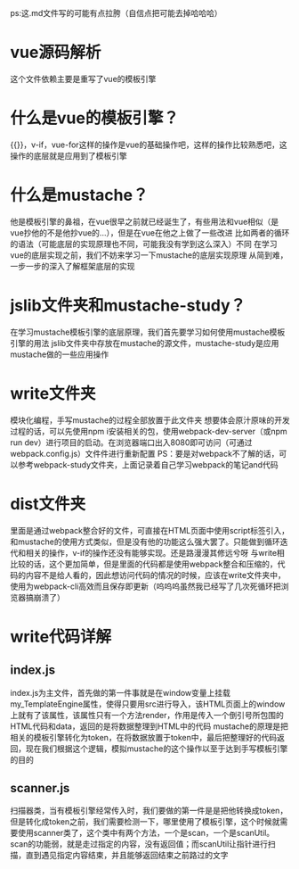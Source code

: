 ps:这.md文件写的可能有点拉胯（自信点把可能去掉哈哈哈）
# vue源码解析
  这个文件依赖主要是重写了vue的模板引擎
# 什么是vue的模板引擎？
  {{}}，v-if，vue-for这样的操作是vue的基础操作吧，这样的操作比较熟悉吧，这操作的底层就是应用到了模板引擎
# 什么是mustache？
  他是模板引擎的鼻祖，在vue很早之前就已经诞生了，有些用法和vue相似（是vue抄他的不是他抄vue的...），但是在vue在他之上做了一些改进
  比如两者的循环的语法（可能底层的实现原理也不同，可能我没有学到这么深入）不同
  在学习vue的底层实现之前，我们不妨来学习一下mustache的底层实现原理
  从简到难，一步一步的深入了解框架底层的实现
# jslib文件夹和mustache-study？
  在学习mustache模板引擎的底层原理，我们首先要学习如何使用mustache模板引擎的用法
  jslib文件夹中存放在mustache的源文件，mustache-study是应用mustache做的一些应用操作
# write文件夹
  模块化编程，手写mustache的过程全部放置于此文件夹
  想要体会原汁原味的开发过程的话，可以先使用npm i安装相关的包，使用webpack-dev-server（或npm run dev）进行项目的启动。在浏览器端口出入8080即可访问（可通过webpack.config.js）文件件进行重新配置
  PS：要是对webpack不了解的话，可以参考webpack-study文件夹，上面记录着自己学习webpack的笔记and代码
# dist文件夹
  里面是通过webpack整合好的文件，可直接在HTML页面中使用script标签引入，和mustache的使用方式类似，但是没有他的功能这么强大罢了。只能做到循环迭代和相关的操作，v-if的操作还没有能够实现。还是路漫漫其修远兮呀
  与write相比较的话，这个更加简单，但是里面的代码都是使用webpack整合和压缩的，代码的内容不是给人看的，因此想访问代码的情况的时候，应该在write文件夹中，使用为webpack-cli高效而且保存即更新（呜呜呜虽然我已经写了几次死循环把浏览器搞崩溃了）

# write代码详解
## index.js
  index.js为主文件，首先做的第一件事就是在window变量上挂载my_TemplateEngine属性，使得只要用src进行导入，该HTML页面上的window上就有了该属性，该属性只有一个方法render，作用是传入一个倒引号所包围的HTML代码和data，返回的是将数据整理到HTML中的代码
  mustache的原理是把相关的模板引擎转化为token，在将数据放置于token中，最后把整理好的代码返回，现在我们根据这个逻辑，模拟mustache的这个操作以至于达到手写模板引擎的目的
## scanner.js
  扫描器类，当有模板引擎经常传入时，我们要做的第一件是是把他转换成token，但是转化成token之前，我们需要检测一下，哪里使用了模板引擎，这个时候就需要使用scanner类了，这个类中有两个方法，一个是scan，一个是scanUtil。
  scan的功能弱，就是走过指定的内容，没有返回值；而scanUtil让指针进行扫描，直到遇见指定内容结束，并且能够返回结束之前路过的文字
    

